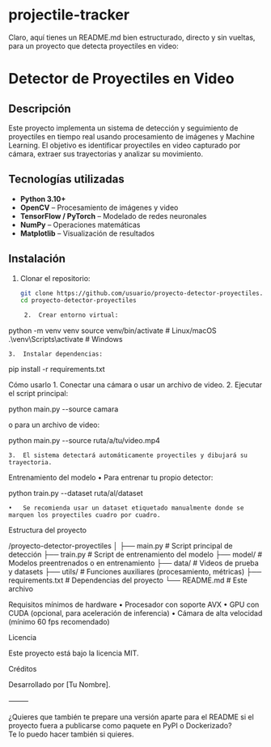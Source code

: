 # projectile-tracker

Claro, aquí tienes un README.md bien estructurado, directo y sin vueltas, para un proyecto que detecta proyectiles en video:

# Detector de Proyectiles en Video

## Descripción
Este proyecto implementa un sistema de detección y seguimiento de proyectiles en tiempo real usando procesamiento de imágenes y Machine Learning. El objetivo es identificar proyectiles en video capturado por cámara, extraer sus trayectorias y analizar su movimiento.

## Tecnologías utilizadas
- **Python 3.10+**
- **OpenCV** – Procesamiento de imágenes y video
- **TensorFlow / PyTorch** – Modelado de redes neuronales
- **NumPy** – Operaciones matemáticas
- **Matplotlib** – Visualización de resultados

## Instalación
1. Clonar el repositorio:
   ```bash
   git clone https://github.com/usuario/proyecto-detector-proyectiles.git
   cd proyecto-detector-proyectiles

	2.	Crear entorno virtual:

python -m venv venv
source venv/bin/activate   # Linux/macOS
.\venv\Scripts\activate     # Windows


	3.	Instalar dependencias:

pip install -r requirements.txt



Cómo usarlo
	1.	Conectar una cámara o usar un archivo de video.
	2.	Ejecutar el script principal:

python main.py --source camara

o para un archivo de video:

python main.py --source ruta/a/tu/video.mp4


	3.	El sistema detectará automáticamente proyectiles y dibujará su trayectoria.

Entrenamiento del modelo
	•	Para entrenar tu propio detector:

python train.py --dataset ruta/al/dataset


	•	Se recomienda usar un dataset etiquetado manualmente donde se marquen los proyectiles cuadro por cuadro.

Estructura del proyecto

/proyecto-detector-proyectiles
│
├── main.py            # Script principal de detección
├── train.py           # Script de entrenamiento del modelo
├── model/             # Modelos preentrenados o en entrenamiento
├── data/              # Videos de prueba y datasets
├── utils/             # Funciones auxiliares (procesamiento, métricas)
├── requirements.txt   # Dependencias del proyecto
└── README.md          # Este archivo

Requisitos mínimos de hardware
	•	Procesador con soporte AVX
	•	GPU con CUDA (opcional, para aceleración de inferencia)
	•	Cámara de alta velocidad (mínimo 60 fps recomendado)

Licencia

Este proyecto está bajo la licencia MIT.

Créditos

Desarrollado por [Tu Nombre].

⸻



¿Quieres que también te prepare una versión aparte para el README si el proyecto fuera a publicarse como paquete en PyPI o Dockerizado?  
Te lo puedo hacer también si quieres.
